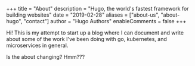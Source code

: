 +++
title = "About"
description = "Hugo, the world's fastest framework for building websites"
date = "2019-02-28"
aliases = ["about-us", "about-hugo", "contact"]
author = "Hugo Authors"
enableComments = false
+++

Hi! This is my attempt to start up a blog where I can document and write about some of the work I've been doing with go, kubernetes, and microservices in general.

Is the about changing? Hmm???
